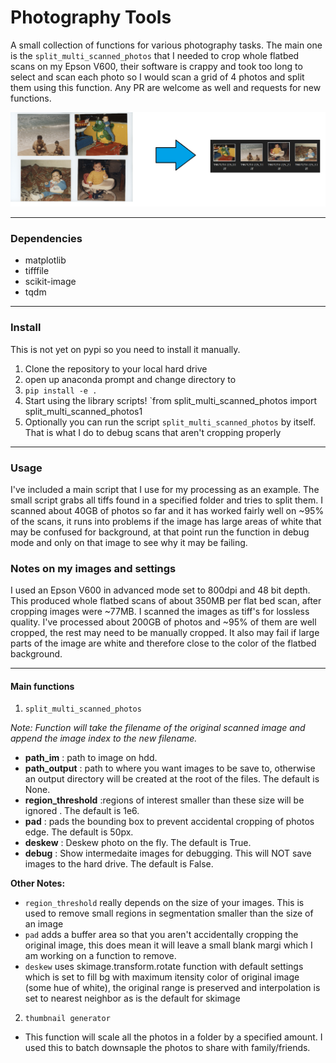 # Photography Tools
A small collection of functions for various photography tasks. The main one is the `split_multi_scanned_photos` that I needed to crop whole flatbed scans on my Epson V600, their software is crappy and took too long to select and scan each photo so I would scan a grid of 4 photos and split them using this function. Any PR are welcome as well and requests for new functions. 

![split_multi_scanned_photos example](./resources/split_multi_scanned_photos.png)

<hr>

### Dependencies
 
* matplotlib 
* tifffile
* scikit-image 
* tqdm
 <hr>

### Install

This is not yet on pypi so you need to install it manually. 

1) Clone the repository to your local hard drive
2) open up anaconda prompt and change directory to 
3) ```pip install -e .```
4) Start using the library scripts! `from split_multi_scanned_photos import split_multi_scanned_photos1
5) Optionally you can run the script `split_multi_scanned_photos` by itself. That is what I do to debug scans that aren't cropping  properly  


<hr>

### Usage
I've included a main script that I use for my processing as an example. The small script grabs all tiffs found in a specified folder and tries to split them. I scanned about 40GB of photos so far and it has worked fairly well on ~95% of the scans, it runs into problems if the image has large areas of white that may be confused for background, at that point run the function in debug mode and only on that image to see why it may be failing.  

### Notes on my images and settings

I used an Epson V600 in advanced mode set to 800dpi and 48 bit depth. This produced whole flatbed scans of about 350MB per flat bed scan, after cropping images were ~77MB. I scanned the images as tiff's for lossless quality. I've processed about 200GB of photos and ~95% of them are well cropped, the rest may need to be manually cropped. It also may fail if large parts of the image are white and therefore close to the color of the flatbed background.

<hr>

#### Main functions

1)  `split_multi_scanned_photos`

_Note: Function will take the filename of the original scanned image and append the image index to the new filename._
  * **path_im** : path to image on hdd.
  * **path_output** : path to where you want images to be save to, otherwise an output directory will be created at the root of the files. The default is None.
  * **region_threshold** :regions of interest smaller than these size will be ignored . The default is 1e6.
  * **pad** : pads the bounding box to prevent accidental cropping of photos edge. The default is 50px.
  * **deskew** : Deskew photo on the fly. The default is True.
  * **debug** : Show intermedaite images for debugging. This will NOT save images to the hard drive. The default is False.
  
  **Other Notes:**
  * `region_threshold` really depends on the size of your images. This is used to remove small regions in segmentation smaller than the size of an image
  * `pad` adds a buffer area so that you aren't accidentally cropping the original image, this does mean it will leave a small blank margi which I am working on a function to remove.
  * `deskew` uses skimage.transform.rotate function with default settings which is set to fill bg with maximum itensity color of original image (some hue of white), the original range is preserved and interpolation is set to nearest neighbor as is the default for skimage

2)  `thumbnail generator`
 * This function will scale all the photos in a folder by a specified amount. I used this to batch downsaple the photos to share with family/friends.
 

